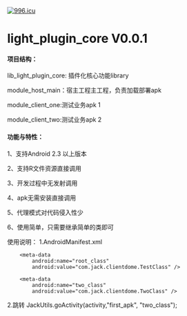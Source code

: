 <a href="https://996.icu"><img src="https://img.shields.io/badge/link-996.icu-red.svg" alt="996.icu" /></a>

# light_plugin_core  V0.0.1

#### 项目结构：

lib_light_plugin_core: 插件化核心功能library

module_host_main：宿主工程主工程，负责加载部署apk

module_client_one:测试业务apk 1

module_client_two:测试业务apk 2



#### 功能与特性：

1、支持Android 2.3 以上版本

2、支持R文件资源直接调用

3、开发过程中无发射调用

4、apk无需安装直接调用

5、代理模式对代码侵入性少

6、使用简单，只需要继承简单的类即可




使用说明：
1.AndroidManifest.xml
  <!--必须设置root_class-->
        <meta-data
            android:name="root_class"
            android:value="com.jack.clientdome.TestClass" />

        <meta-data
            android:name="two_class"
            android:value="com.jack.clientdome.TwoClass" />
2.跳转
         JackUtils.goActivity(activity,"first_apk", "two_class");
